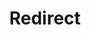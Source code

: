 ﻿---
layout: src/layouts/Redirect.astro
title: Redirect
redirect: /docs/projects/community-step-templates
pubDate:  2023-01-01
navSearch: false
navSitemap: false
navMenu: false
---

